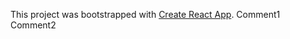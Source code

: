 This project was bootstrapped with [Create React App](https://github.com/facebook/create-react-app).
Comment1
Comment2
